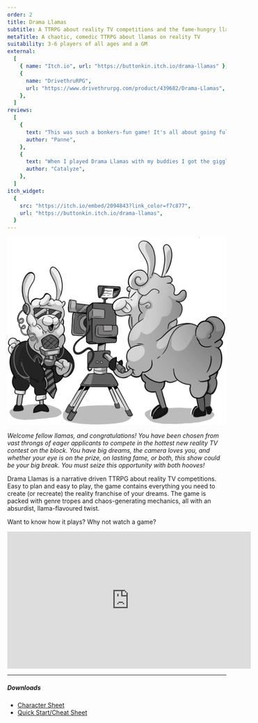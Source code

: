 ```yaml
---
order: 2
title: Drama Llamas
subtitle: A TTRPG about reality TV competitions and the fame-hungry llamas who compete in them
metaTitle: A chaotic, comedic TTRPG about llamas on reality TV
suitability: 3-6 players of all ages and a GM
external:
  [
    { name: "Itch.io", url: "https://buttonkin.itch.io/drama-llamas" },
    {
      name: "DrivethruRPG",
      url: "https://www.drivethrurpg.com/product/439682/Drama-Llamas",
    },
  ]
reviews:
  [
    {
      text: "This was such a bonkers-fun game! It's all about going full ridiculous and playing the shadow game behind the scenes. But the game itself encourages communication between the players so that it's reframed as collaboratively creating drama rather than a PVP type game.",
      author: "Panne",
    },
    {
      text: "When I played Drama Llamas with my buddies I got the giggles so bad that I couldn't talk. It's really easy to play and leaves a lot of room for improvisation and silliness, although there's a clear structure to gee things along too. Some of the artwork is BEAU-TI-FUL! The instructions are funny and loaded with puns and ideas for games. Overall, it's a really charming and entertaining game presented in a very slick package. A++ would recommend!",
      author: "Catalyze",
    },
  ]
itch_widget:
  {
    src: "https://itch.io/embed/2094843?link_color=f7c877",
    url: "https://buttonkin.itch.io/drama-llamas",
  }
---
```


![A llama presenter speaking into a microphone in front of a camera, which is being operated by a llama camera person](camera.png)

_Welcome fellow llamas, and congratulations! You have been chosen from vast throngs of eager applicants to compete in the hottest new reality TV contest on the block. You have big dreams, the camera loves you, and whether your eye is on the prize, on lasting fame, or both, this show could be your big break. You must seize this opportunity with both hooves!_

Drama Llamas is a narrative driven TTRPG about reality TV competitions. Easy to plan and easy to play, the game contains everything you need to create (or recreate) the reality franchise of your dreams. The game is packed with genre tropes and chaos-generating mechanics, all with an absurdist, llama-flavoured twist.

Want to know how it plays? Why not watch a game?

<iframe width="560" height="315" style="margin: 0 auto 0 auto;display:block;" src="https://www.youtube.com/embed/LsuIGM1oHMw" title="YouTube video player" frameborder="0" allow="accelerometer; autoplay; clipboard-write; encrypted-media; gyroscope; picture-in-picture; web-share" allowfullscreen></iframe>

---

##### Downloads

- [Character Sheet](/assets/files/drama_llamas_character_sheet.pdf)
- [Quick Start/Cheat Sheet](/assets/files/drama_llamas_cheat_sheet.pdf)
